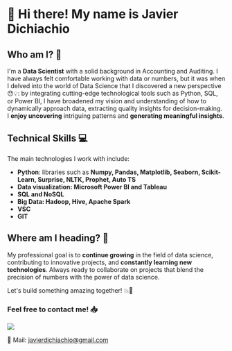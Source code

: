 # 👋 Hi there! My name is Javier Dichiachio

## Who am I? 🙋
I'm a **Data Scientist** with a solid background in Accounting and Auditing. I have always felt comfortable working with data or numbers, but it was when I delved into the world of Data Science that I discovered a new perspective 😯💡: by integrating cutting-edge technological tools such as Python, SQL, or Power BI, I have broadened my vision and understanding of how to dynamically approach data, extracting quality insights for decision-making. I **enjoy uncovering** intriguing patterns and **generating meaningful insights**.

## Technical Skills 💻
The main technologies I work with include:

- **Python**: libraries such as **Numpy, Pandas, Matplotlib, Seaborn, Scikit-Learn, Surprise, NLTK, Prophet, Auto TS** 
- **Data visualization: Microsoft Power BI and Tableau**
- **SQL and NoSQL**
- **Big Data: Hadoop, Hive, Apache Spark**
- **VSC**
- **GIT**

## Where am I heading? 🔎
My professional goal is to **continue growing** in the field of data science, contributing to innovative projects, and **constantly learning new technologies**. Always ready to collaborate on projects that blend the precision of numbers with the power of data science.

Let's build something amazing together! 💥🚀

### Feel free to contact me! 📥


<p align="left">
  <a href="https://www.linkedin.com/in/javier-dichiachio-34104857/"><img src="https://img.shields.io/badge/linkedin-%230077B5.svg?&style=for-the-badge&logo=linkedin&logoColor=white"/></a>

📧 Mail: javierdichiachio@gmail.com
